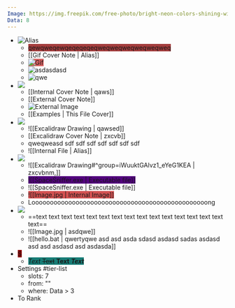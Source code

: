 ```yaml
---
Image: https://img.freepik.com/free-photo/bright-neon-colors-shining-wild-chameleon_23-2151682815.jpg
Data: 8
---
```


- ![Alias](https://static.wikia.nocookie.net/the-canny-incredible/images/5/50/Phase_5.png/revision/latest?cb=20230830134900)
	- <span style="background:#a43d3d; transform: translate(-6px, 3px) rotate(-31.01deg) scale(-0.95);">qewqweqewqeqeqeqeqweqweqweqweqweqweq</span>
	- <span style="transform: translate(2px, -3px) rotate(-24.15deg) scale(1.57);">[[Gif Cover Note | Alias]]</span>
	- <span style="background:#d76060; transform: translate(17%, 0%) rotate(-7.15deg);">![Gif](https://i.imgur.com/OciHCvJ.gif)</span>
	- <span style="transform: translate(7%, -17%) rotate(85.63deg) scale(1.15);">![asdasdasd](https://images.vexels.com/media/users/3/283696/isolated/preview/069b6fe195c5cef4df25c9f8cb0dc85d-envelope-doodle-love.png)</span>
	- <span style="transform: translate(1px, -1px) rotate(97.89deg) scale(0.55);">![qwe](https://images.vexels.com/media/users/3/283696/isolated/preview/069b6fe195c5cef4df25c9f8cb0dc85d-envelope-doodle-love.png)</span>
-   ![](https://static.wikia.nocookie.net/the-canny-incredible/images/e/e7/Phase_3.jpeg/revision/latest?cb=20230830134722)
	- [[Internal Cover Note | qaws]]
	- [[External Cover Note]]
	- ![External Image](https://howlongtobeat.com/games/44590_Prey_(2017).jpg)
	- [[Examples | This File Cover]]
-  ![](https://static.wikia.nocookie.net/the-canny-incredible/images/b/b1/Phase_4.png/revision/latest/thumbnail/width/360/height/360?cb=20230830134830)
	- <span style="transform: translate(8px, 3px) rotate(-28.01deg);">![[Excalidraw Drawing | qawsed]]</span>
	- [[Excalidraw Cover Note | zxcvb]]
	- <span style="transform: translate(0px, 1px) rotate(-39.98deg) scale(1.3);">qweqweasd sdf sdf sdf sdf sdf sdf sdf</span>
	- ![[Internal File | Alias]]
-  ![](https://static.wikia.nocookie.net/the-canny-incredible/images/b/b0/Phase_1_old.webp/revision/latest?cb=20231217153841)
	- ![[Excalidraw Drawing#^group=iWuuktGAlvz1_eYeG1KEA | zxcvbnm,]]
	- <span style="background-color:#52017e;">![[SpaceSniffer.exe | Executable file]]</span>
	- ![[SpaceSniffer.exe | Executable file]]
	- <span style="background:#d25151; transform: translate(0px, 8px) rotate(-21.41deg) scale(0.8);">![[Image.jpg | Internal Image]]</span>
	- Loooooooooooooooooooooooooooooooooooooooooooooooong
- ![](https://static.wikia.nocookie.net/the-uncanny-incredible/images/a/ab/Image_phase_3_mr_incredible_becoming_uncanny_by_abbysek_dex8lji-fullview.jpg/revision/latest?cb=20240731035318)
	- ==text text text text text text text text text text text text text text text text==
	- ![[Image.jpg | asdqwe]]
	- ![[hello.bat | qwertyqwe asd asd asda sdasd asdasd sadas asdasd asd asd asdasd asd asdasda]]
- <span style="background-color: #8f0000;">S</span>
	- <span style="background:#177d76;">*Text* ~~Text~~ **Text** ***Text***</span>
-  Settings #tier-list
	- slots: 7
	- from: ""
	- where: Data > 3
-  To Rank